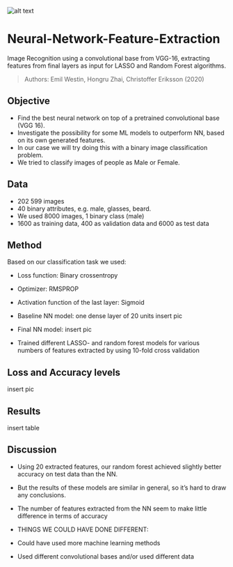 ![alt text](all_pics/intro.png "Picture source: Liu et. al. 2015: http://mmlab.ie.cuhk.edu.hk/projects/CelebA.html ")

# Neural-Network-Feature-Extraction
Image Recognition using a convolutional base from VGG-16, extracting features from final layers as input for LASSO and Random Forest algorithms. 

> Authors: Emil Westin, Hongru Zhai, Christoffer Eriksson (2020)


## Objective 

- Find the best neural network on top of a pretrained convolutional base (VGG 16).
- Investigate the possibility for some ML models to outperform NN, based on its own generated features.
- In our case we will try doing this with a binary image classification problem.
- We tried to classify images of people as Male or Female.

## Data

- 202 599 images
- 40 binary attributes, e.g. male, glasses, beard.
- We used 8000 images, 1 binary class (male)
- 1600 as training data, 400 as validation data and 6000 as test data

## Method

Based on our classification task we used:
- Loss function: Binary crossentropy
- Optimizer: RMSPROP
- Activation function of the last layer: Sigmoid



- Baseline NN model: one dense layer of 20 units
insert pic

- Final NN model:
insert pic


-  Trained different LASSO- and random forest models for
various numbers of features extracted by using 10-fold
cross validation


## Loss and Accuracy levels

insert pic


## Results

insert table


## Discussion

- Using 20 extracted features, our random forest achieved slightly better accuracy on test data than the NN.
- But the results of these models are similar in general, so it’s hard to draw any conclusions.
- The number of features extracted from the NN seem to make little difference in terms of accuracy

- THINGS WE COULD HAVE DONE DIFFERENT:
- Could have used more machine learning methods
- Used different convolutional bases and/or used different data





